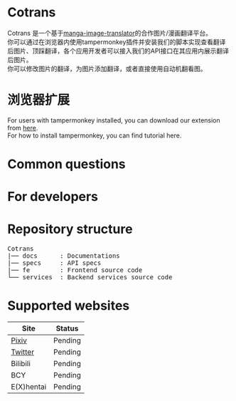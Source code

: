 # Cotrans
Cotrans 是一个基于[manga-image-translator](https://github.com/zyddnys/manga-image-translator)的合作图片/漫画翻译平台。 \
你可以通过在浏览器内使用tampermonkey插件并安装我们的脚本实现查看翻译后图片、顶踩翻译，各个应用开发者可以接入我们的API接口在其应用内展示翻译后图片。 \
你可以修改图片的翻译，为图片添加翻译，或者直接使用自动机翻看图。

# 浏览器扩展
For users with tampermonkey installed, you can download our extension from [here](https://github.com/VoileLabs/imgtrans-userscript). \
For how to install tampermonkey, you can find tutorial here.

# Common questions

# For developers

# Repository structure
<pre>
Cotrans
|── docs      : Documentations
|── specs     : API specs
|── fe        : Frontend source code
└── services  : Backend services source code
</pre>

# Supported websites
|Site|Status|
|--|--|
|[Pixiv](https://pixiv.net)|Pending|
|[Twitter](https://twitter.com)|Pending|
|Bilibili|Pending|
|BCY|Pending|
|E(X)hentai|Pending|
